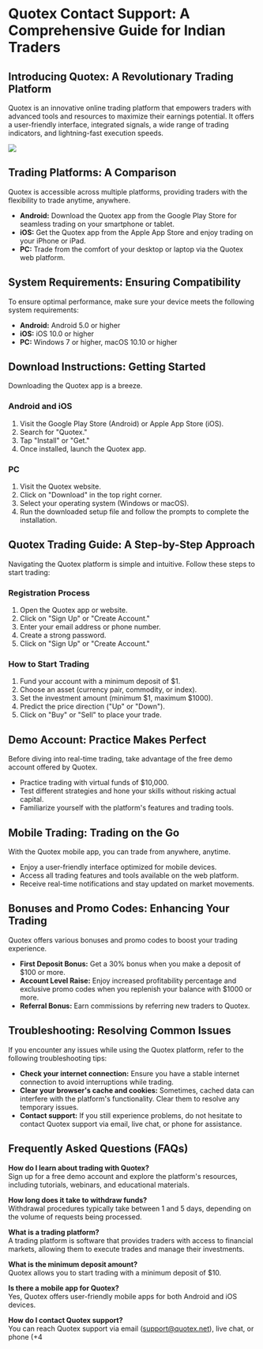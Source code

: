 # Quotex Contact Support: A Comprehensive Guide for Indian Traders

## Introducing Quotex: A Revolutionary Trading Platform

Quotex is an innovative online trading platform that empowers traders
with advanced tools and resources to maximize their earnings potential.
It offers a user-friendly interface, integrated signals, a wide range of
trading indicators, and lightning-fast execution speeds.

[![](https://static.quotex.io/files/4_en/300_250.jpg)](https://traff.sbs/brokerqxlid)

## Trading Platforms: A Comparison

Quotex is accessible across multiple platforms, providing traders with
the flexibility to trade anytime, anywhere.

-   **Android:** Download the Quotex app from the Google Play Store for
    seamless trading on your smartphone or tablet.
-   **iOS:** Get the Quotex app from the Apple App Store and enjoy
    trading on your iPhone or iPad.
-   **PC:** Trade from the comfort of your desktop or laptop via the
    Quotex web platform.

## System Requirements: Ensuring Compatibility

To ensure optimal performance, make sure your device meets the following
system requirements:

-   **Android:** Android 5.0 or higher
-   **iOS:** iOS 10.0 or higher
-   **PC:** Windows 7 or higher, macOS 10.10 or higher

## Download Instructions: Getting Started

Downloading the Quotex app is a breeze.

### Android and iOS

1.  Visit the Google Play Store (Android) or Apple App Store (iOS).
2.  Search for "Quotex."
3.  Tap "Install" or "Get."
4.  Once installed, launch the Quotex app.

### PC

1.  Visit the Quotex website.
2.  Click on "Download" in the top right corner.
3.  Select your operating system (Windows or macOS).
4.  Run the downloaded setup file and follow the prompts to complete the
    installation.

## Quotex Trading Guide: A Step-by-Step Approach

Navigating the Quotex platform is simple and intuitive. Follow these
steps to start trading:

### Registration Process

1.  Open the Quotex app or website.
2.  Click on "Sign Up" or "Create Account."
3.  Enter your email address or phone number.
4.  Create a strong password.
5.  Click on "Sign Up" or "Create Account."

### How to Start Trading

1.  Fund your account with a minimum deposit of \$1.
2.  Choose an asset (currency pair, commodity, or index).
3.  Set the investment amount (minimum \$1, maximum \$1000).
4.  Predict the price direction ("Up" or "Down").
5.  Click on "Buy" or "Sell" to place your trade.

## Demo Account: Practice Makes Perfect

Before diving into real-time trading, take advantage of the free demo
account offered by Quotex.

-   Practice trading with virtual funds of \$10,000.
-   Test different strategies and hone your skills without risking
    actual capital.
-   Familiarize yourself with the platform\'s features and trading
    tools.

## Mobile Trading: Trading on the Go

With the Quotex mobile app, you can trade from anywhere, anytime.

-   Enjoy a user-friendly interface optimized for mobile devices.
-   Access all trading features and tools available on the web platform.
-   Receive real-time notifications and stay updated on market
    movements.

## Bonuses and Promo Codes: Enhancing Your Trading

Quotex offers various bonuses and promo codes to boost your trading
experience.

-   **First Deposit Bonus:** Get a 30% bonus when you make a deposit of
    \$100 or more.
-   **Account Level Raise:** Enjoy increased profitability percentage
    and exclusive promo codes when you replenish your balance with
    \$1000 or more.
-   **Referral Bonus:** Earn commissions by referring new traders to
    Quotex.

## Troubleshooting: Resolving Common Issues

If you encounter any issues while using the Quotex platform, refer to
the following troubleshooting tips:

-   **Check your internet connection:** Ensure you have a stable
    internet connection to avoid interruptions while trading.
-   **Clear your browser\'s cache and cookies:** Sometimes, cached data
    can interfere with the platform\'s functionality. Clear them to
    resolve any temporary issues.
-   **Contact support:** If you still experience problems, do not
    hesitate to contact Quotex support via email, live chat, or phone
    for assistance.

## Frequently Asked Questions (FAQs)

**How do I learn about trading with Quotex?**\
Sign up for a free demo account and explore the platform\'s resources,
including tutorials, webinars, and educational materials.

**How long does it take to withdraw funds?**\
Withdrawal procedures typically take between 1 and 5 days, depending on
the volume of requests being processed.

**What is a trading platform?**\
A trading platform is software that provides traders with access to
financial markets, allowing them to execute trades and manage their
investments.

**What is the minimum deposit amount?**\
Quotex allows you to start trading with a minimum deposit of \$10.

**Is there a mobile app for Quotex?**\
Yes, Quotex offers user-friendly mobile apps for both Android and iOS
devices.

**How do I contact Quotex support?**\
You can reach Quotex support via email (support@quotex.net), live chat,
or phone (+4

